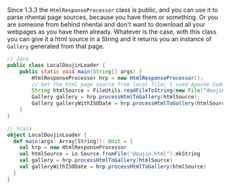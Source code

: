 Since 1.3.3 the `HtmlResponseProcessor` class is public, and you can use it to parse nhentai page sources, because you
have them or something. Or you are someone from behind nhentai and don't want to download all your webpages as you have
them already. Whatever is the case, with this class you can give it a html source in a String and it returns you an
instance of `Gallery` generated from that page.

```java
// Java
public class LocalDoujinLoader {
    public static void main(String[] args) {
        HtmlResponseProcessor hrp = new HtmlResponseProcessor();
        // Get the html page source from local file; I used Apache Commons IO here
        String htmlSource = FileUtils.readFileToString(new File("doujin.html"), "UTF-8"); 
        Gallery gallery = hrp.processHtmlToGallery(htmlSource);
        Gallery galleryWithISODate = hrp.processHtmlToGallery(htmlSource);
    }
}
```
```scala
// Scala
object LocalDoujinLoader {
  def main(args: Array[String]): Unit = {
    val hrp = new HtmlResponseProcessor
    val htmlSource = io.Source.fromFile("doujin.html").mkString
    val gallery = hrp.processHtmlToGallery(htmlSource)
    val galleryWithISODate = hrp.processHtmlToGallery(htmlSource)
  }
} 
```

